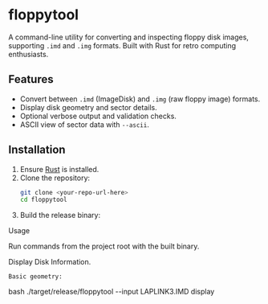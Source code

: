 # floppytool

A command-line utility for converting and inspecting floppy disk images, supporting `.imd` and `.img` formats. Built with Rust for retro computing enthusiasts.

## Features
- Convert between `.imd` (ImageDisk) and `.img` (raw floppy image) formats.
- Display disk geometry and sector details.
- Optional verbose output and validation checks.
- ASCII view of sector data with `--ascii`.

## Installation
1. Ensure [Rust](https://www.rust-lang.org/tools/install) is installed.
2. Clone the repository:
   ```bash
   git clone <your-repo-url-here>
   cd floppytool
3. Build the release binary:


Usage

Run commands from the project root with the built binary.

Display Disk Information.

    Basic geometry:
bash
./target/release/floppytool --input LAPLINK3.IMD display
